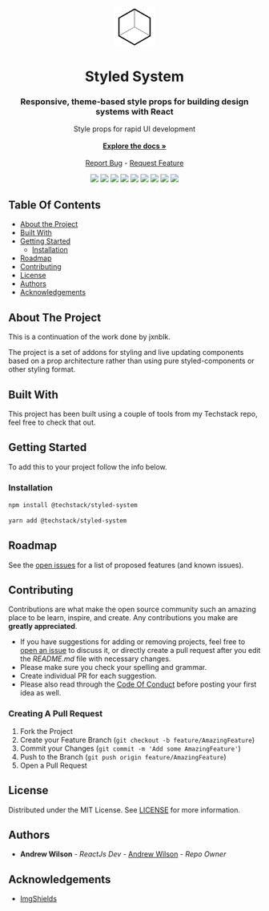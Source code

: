 <br/>
<p align="center">
  <a href="https://github.com/The-Code-Monkey/styled-system">
    <img src="image.png" alt="Logo" width="80" height="80">
  </a>
  
  <h1 align="center">Styled System</h1>

  <h3 align="center">Responsive, theme-based style props for building design systems with React</h3>

  <p align="center">
    Style props for rapid UI development
    <br/>
    <br/>
    <a href="https://styled-system-docs.vercel.app/getting-started"><strong>Explore the docs »</strong></a>
    <br/>
    <br/>
    <a href="https://github.com/The-Code-Monkey/styled-system/issues">Report Bug</a>
    -
    <a href="https://github.com/The-Code-Monkey/styled-system/issues">Request Feature</a>
  </p>
</p>

<div display="flex" align="center">
  <img src="https://img.shields.io/codefactor/grade/github/the-code-monkey/styled-system?style=for-the-badge" />
  <img src="https://img.shields.io/github/checks-status/the-code-monkey/styled-system/main?style=for-the-badge" />
  <img src="https://img.shields.io/npm/dm/@techstack/styled-system?style=for-the-badge" />
  <img src="https://img.shields.io/github/issues-raw/the-code-monkey/styled-system?style=for-the-badge" />
  <img src="https://img.shields.io/github/issues-pr/the-code-monkey/styled-system?style=for-the-badge" />
  <img src="https://img.shields.io/github/license/the-code-monkey/styled-system?style=for-the-badge" />
  <img src="https://img.shields.io/github/stars/the-code-monkey/styled-system?style=for-the-badge" />
  <img src="https://img.shields.io/npm/v/@techstack/styled-system?style=for-the-badge" />
  <img src="https://img.shields.io/github/commit-activity/m/the-code-monkey/styled-system?style=for-the-badge" />
</div>

## Table Of Contents

* [About the Project](#about-the-project)
* [Built With](#built-with)
* [Getting Started](#getting-started)
  * [Installation](#installation)
* [Roadmap](#roadmap)
* [Contributing](#contributing)
* [License](#license)
* [Authors](#authors)
* [Acknowledgements](#acknowledgements)

## About The Project

This is a continuation of the work done by jxnblk.

The project is a set of addons for styling and live updating components based on a prop architecture rather than using pure styled-components or other styling format.

## Built With

This project has been built using a couple of tools from my Techstack repo, feel free to check that out.

## Getting Started

To add this to your project follow the info below.

### Installation

```sh
npm install @techstack/styled-system
```

```sh
yarn add @techstack/styled-system
```

## Roadmap

See the [open issues](https://github.com/The-Code-Monkey/styled-system/issues) for a list of proposed features (and known issues).

## Contributing

Contributions are what make the open source community such an amazing place to be learn, inspire, and create. Any contributions you make are **greatly appreciated**.
* If you have suggestions for adding or removing projects, feel free to [open an issue](https://github.com/The-Code-Monkey/styled-system/issues/new) to discuss it, or directly create a pull request after you edit the *README.md* file with necessary changes.
* Please make sure you check your spelling and grammar.
* Create individual PR for each suggestion.
* Please also read through the [Code Of Conduct](https://github.com/The-Code-Monkey/styled-system/blob/main/CODE_OF_CONDUCT.md) before posting your first idea as well.

### Creating A Pull Request

1. Fork the Project
2. Create your Feature Branch (`git checkout -b feature/AmazingFeature`)
3. Commit your Changes (`git commit -m 'Add some AmazingFeature'`)
4. Push to the Branch (`git push origin feature/AmazingFeature`)
5. Open a Pull Request

## License

Distributed under the MIT License. See [LICENSE](https://github.com/The-Code-Monkey/styled-system/blob/main/LICENSE.md) for more information.

## Authors

* **Andrew Wilson** - *ReactJs Dev* - [Andrew Wilson](https://github.com/The-Code-Monkey/) - *Repo Owner*

## Acknowledgements

* [ImgShields](https://shields.io/)
